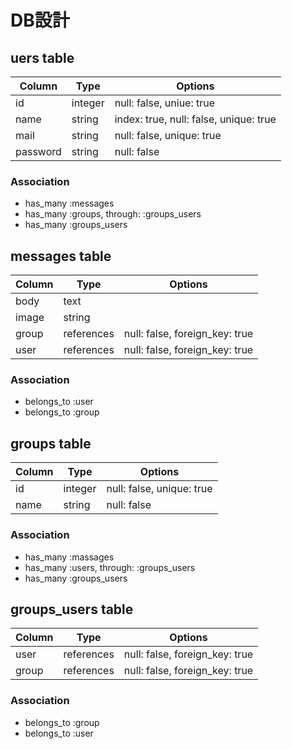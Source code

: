 # DB設計
## uers table
|Column|Type|Options|
|------|----|-------|
|id|integer|null: false, uniue: true|
|name|string|index: true, null: false, unique: true|
|mail|string|null: false, unique: true|
|password|string|null: false|
### Association
- has_many :messages
- has_many :groups, through: :groups_users
- has_many :groups_users

## messages table
|Column|Type|Options|
|------|----|-------|
|body|text||
|image|string||
|group|references|null: false, foreign_key: true|
|user|references|null: false, foreign_key: true|
### Association
- belongs_to :user
- belongs_to :group

## groups table
|Column|Type|Options|
|------|----|-------|
|id|integer|null: false, unique: true|
|name|string|null: false|
### Association
- has_many :massages
- has_many :users, through: :groups_users
- has_many :groups_users

## groups_users table
|Column|Type|Options|
|------|----|-------|
|user|references|null: false, foreign_key: true|
|group|references|null: false, foreign_key: true|
### Association
- belongs_to :group
- belongs_to :user
